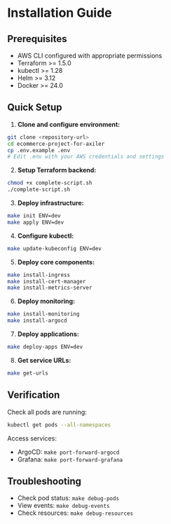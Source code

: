 # Installation Guide

## Prerequisites

- AWS CLI configured with appropriate permissions
- Terraform >= 1.5.0
- kubectl >= 1.28
- Helm >= 3.12
- Docker >= 24.0

## Quick Setup

1. **Clone and configure environment:**
```bash
git clone <repository-url>
cd ecommerce-project-for-axiler
cp .env.example .env
# Edit .env with your AWS credentials and settings
```

2. **Setup Terraform backend:**
```bash
chmod +x complete-script.sh
./complete-script.sh
```

3. **Deploy infrastructure:**
```bash
make init ENV=dev
make apply ENV=dev
```

4. **Configure kubectl:**
```bash
make update-kubeconfig ENV=dev
```

5. **Deploy core components:**
```bash
make install-ingress
make install-cert-manager
make install-metrics-server
```

6. **Deploy monitoring:**
```bash
make install-monitoring
make install-argocd
```

7. **Deploy applications:**
```bash
make deploy-apps ENV=dev
```

8. **Get service URLs:**
```bash
make get-urls
```

## Verification

Check all pods are running:
```bash
kubectl get pods --all-namespaces
```

Access services:
- ArgoCD: `make port-forward-argocd`
- Grafana: `make port-forward-grafana`

## Troubleshooting

- Check pod status: `make debug-pods`
- View events: `make debug-events`
- Check resources: `make debug-resources`